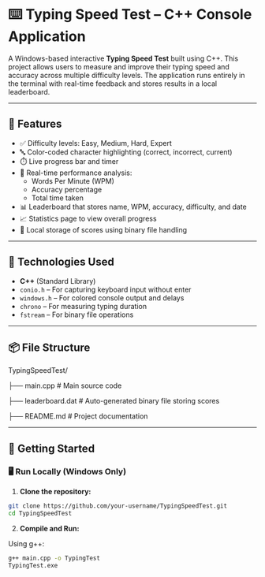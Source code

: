 # ⌨️ Typing Speed Test – C++ Console Application

A Windows-based interactive **Typing Speed Test** built using C++. This project allows users to measure and improve their typing speed and accuracy across multiple difficulty levels. The application runs entirely in the terminal with real-time feedback and stores results in a local leaderboard.

---

## 🎯 Features

- ✅ Difficulty levels: Easy, Medium, Hard, Expert
- 🔤 Color-coded character highlighting (correct, incorrect, current)
- ⏱️ Live progress bar and timer
- 📝 Real-time performance analysis:
  - Words Per Minute (WPM)
  - Accuracy percentage
  - Total time taken
- 📊 Leaderboard that stores name, WPM, accuracy, difficulty, and date
- 📈 Statistics page to view overall progress
- 💾 Local storage of scores using binary file handling

---

## 🧰 Technologies Used

- **C++** (Standard Library)
- `conio.h` – For capturing keyboard input without enter
- `windows.h` – For colored console output and delays
- `chrono` – For measuring typing duration
- `fstream` – For binary file operations

---

## 📦 File Structure

TypingSpeedTest/

├── main.cpp # Main source code

├── leaderboard.dat # Auto-generated binary file storing scores

├── README.md # Project documentation


---

## 🚀 Getting Started

### 🖥️ Run Locally (Windows Only)

1. **Clone the repository:**

```bash
git clone https://github.com/your-username/TypingSpeedTest.git
cd TypingSpeedTest
```
2. **Compile and Run:**

Using g++:
```bash
g++ main.cpp -o TypingTest
TypingTest.exe
```



